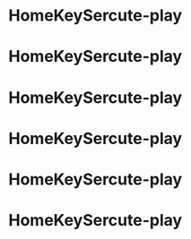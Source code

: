 # HomeKeySercute-play
# HomeKeySercute-play
# HomeKeySercute-play
# HomeKeySercute-play
# HomeKeySercute-play
# HomeKeySercute-play
